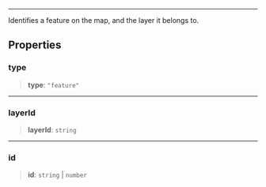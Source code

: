 ***

Identifies a feature on the map, and the layer it belongs to.

## Properties

### type

> **type**: `"feature"`

***

### layerId

> **layerId**: `string`

***

### id

> **id**: `string` | `number`
